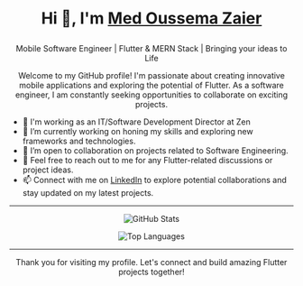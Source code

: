 # <p align="center">Hi 👋, I'm <a href="https://www.facebook.com/m.oussema.z.jsk/">Med Oussema Zaier</a></p>
<p align="center">Mobile Software Engineer | Flutter & MERN Stack | Bringing your ideas to Life</p>

<p align="center">Welcome to my GitHub profile! I'm passionate about creating innovative mobile applications and exploring the potential of Flutter. As a software engineer, I am constantly seeking opportunities to collaborate on exciting projects.</p>

- 👔 I'm working as an IT/Software Development Director at Zen
- 🔭 I’m currently working on honing my skills and exploring new frameworks and technologies.
- 🌱 I’m open to collaboration on projects related to Software Engineering.
- 💬 Feel free to reach out to me for any Flutter-related discussions or project ideas.
- 📫 Connect with me on [LinkedIn](https://www.linkedin.com/in/med-oussema-zaier/) to explore potential collaborations and stay updated on my latest projects.

<hr>

<!-- GitHub Stats -->
<p align="center">
  <img src="https://github-readme-stats.vercel.app/api?username=OussemaZaier&show_icons=true&count_private=true&theme=dracula" alt="GitHub Stats" />
</p>

<!-- Top Languages -->
<p align="center">
  <img src="https://github-readme-stats.vercel.app/api/top-langs/?username=OussemaZaier&layout=compact&theme=dracula" alt="Top Languages" />
</p>

<hr>

<p align="center">Thank you for visiting my profile. Let's connect and build amazing Flutter projects together!</p>
